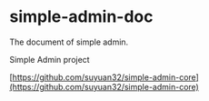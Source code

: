 # simple-admin-doc

The document of simple admin.

Simple Admin project

[https://github.com/suyuan32/simple-admin-core](https://github.com/suyuan32/simple-admin-core)
